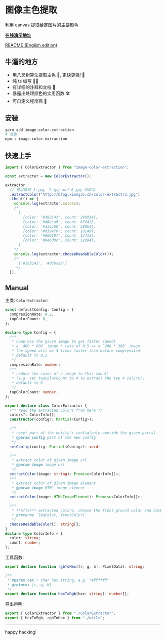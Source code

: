 # 图像主色提取

利用 canvas 提取给定图片的主要颜色

**[在线演示地址](http://www.xiong35.cn/color-extraction)**

[README (English edition)](https://github.com/xiong35/image-color-extraction/blob/main/README.en.md)

## 牛逼的地方

- 用八叉树算法提取主色 🎄, 更快更强! 🚀
- 纯 ts 编写 🤸‍♂️
- 有详细的注释和文档 📜
- 暴露出处理颜色的实用函数 🛠
- 可自定义程度高 🔧

## 安装

```bash
yarn add image-color-extraction
# 或者
npm i image-color-extraction
```

## 快速上手

```js
import { ColorExtractor } from "image-color-extraction";

const extractor = new ColorExtractor();

extractor
  // 可以改成 1.jpg, 2.jpg and 4.jpg 试试😏
  .extractColor("http://blog.xiong35.cn/color-extract/3.jpg")
  .then(() => {
    console.log(extractor.colors);
    /* 
      [
        {color: '#383143', count: 296014},
        {color: '#d6bca9', count: 87642},
        {color: '#a35560', count: 58061},
        {color: '#d39470', count: 18149},
        {color: '#666187', count: 13415},
        {color: '#9e6d8c', count: 12094},
      ]
    */
    console.log(extractor.chooseReadableColor());
    /* 
      ['#383143', '#d6bca9']
     */
  });
```

## Manual

主类: `ColorExtractor`:

```ts
const defaultConfig: Config = {
  compresionRate: 0.2,
  topColorCount: 6,
};

declare type Config = {
  /**
   * compress the given image to get faster speed\
   * a `400 * 600` image * rate of 0.5 => a `200 * 300` image\
   * the speed will be 4 times faster than before compression\
   * default to 0.2
   */
  compresionRate: number;
  /**
   * reduce the color of a image to this count\
   * (e.g. set topColorCount to 4 to extract the top 4 colors)\
   * default to 6
   */
  topColorCount: number;
};

export declare class ColorExtractor {
  /** read the extracted colors from here */
  colors?: ColorInfo[];
  constructor(config?: Partial<Config>);

  /**
   * reset part of the entity's config(only overide the given parts)
   * @param config part of the new config
   */
  setConfig(config: Partial<Config>): void;

  /**
   * extract color of given image url
   * @param image image url
   */
  extractColor(image: string): Promise<ColorInfo[]>;
  /**
   * extract color of given image element
   * @param image HTML image element
   */
  extractColor(image: HTMLImageElement): Promise<ColorInfo[]>;

  /**
   * **after** extracted colors, choose the front ground color and background color within them
   * @returns `[bgColor, frontColor]`
   */
  chooseReadableColor(): string[];
}
declare type ColorInfo = {
  color: string;
  count: number;
};
```

工具函数:

```ts
export declare function rgbToHex([r, g, b]: PixelData): string;

/**
 * @param hex 7 char hex string, e.g. "#ffffff"
 * @returns [r, g, b]
 */
export declare function hexToRgb(hex: string): number[];
```

导出声明:

```ts
export { ColorExtractor } from "./ColorExtractor";
export { hexToRgb, rgbToHex } from "./utils";
```

---

happy hacking!
